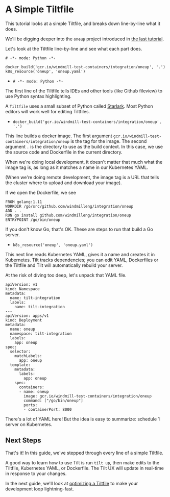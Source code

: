 A Simple Tiltfile
===================

This tutorial looks at a simple Tiltfile, and breaks down line-by-line what it does.

We'll be digging deeper into the `oneup` project introduced in [the last tutorial](first_example.html).

Let's look at the Tiltfile line-by-line and see what each part does.

```
# -*- mode: Python -*-

docker_build('gcr.io/windmill-test-containers/integration/oneup', '.')
k8s_resource('oneup', 'oneup.yaml')
```

- `# -*- mode: Python -*-`

The first line of the Tiltfile tells IDEs and other tools (like Github fileview)
to use Python syntax highlighting.

A `Tiltfile` uses a small subset of Python called
[Starlark](https://github.com/bazelbuild/starlark#tour). Most Python editors
will work well for editing Tiltfiles.

- `docker_build('gcr.io/windmill-test-containers/integration/oneup', '.')`

This line builds a docker image. The first argument `gcr.io/windmill-test-containers/integration/oneup` is the tag for the image.
The second argument `.` is the directory to use as the build context. In this case, we use the source code and Dockerfile
in the current directory.

When we're doing local development, it doesn't matter that much what the image tag is, as long as it matches a name in our Kubernetes YAML.

(When we're doing remote development, the image tag is a URL that tells the cluster where to upload
and download your image).

If we open the Dockerfile, we see

```
FROM golang:1.11
WORKDIR /go/src/github.com/windmilleng/integration/oneup
ADD . .
RUN go install github.com/windmilleng/integration/oneup
ENTRYPOINT /go/bin/oneup
```

If you don't know Go, that's OK. These are steps to run that build a Go server.

- `k8s_resource('oneup', 'oneup.yaml')`

This next line reads Kubernetes YAML, gives it a name and creates it in Kubernetes.
Tilt tracks dependencies; you can edit YAML, Dockerfiles or the Tiltfile and Tilt will automatically rebuild your server.

At the risk of diving too deep, let's unpack that YAML file.

```
apiVersion: v1
kind: Namespace
metadata:
  name: tilt-integration
  labels:
    name: tilt-integration
---
apiVersion: apps/v1
kind: Deployment
metadata:
  name: oneup
  namespace: tilt-integration
  labels:
    app: oneup
spec:
  selector:
    matchLabels:
      app: oneup
  template:
    metadata:
      labels:
        app: oneup
    spec:
      containers:
      - name: oneup
        image: gcr.io/windmill-test-containers/integration/oneup
        command: ["/go/bin/oneup"]
        ports:
        - containerPort: 8000
```

There's a lot of YAML here! But the idea is easy to summarize: schedule 1 server on Kubernetes.

Next Steps
----------

That's it! In this guide, we've stepped through every line of a simple Tiltfile.

A good way to learn how to use Tilt is run `tilt up`, then make edits to the
Tiltfile, Kubernetes YAML, or Dockerfile. The Tilt UX will update in real-time
in response to your changes.

In the next guide, we'll look at [optimizing a Tiltfile](fast_build.html)
to make your development loop lightning-fast.
